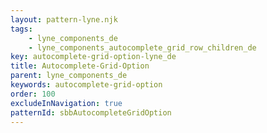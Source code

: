 ```yaml
---
layout: pattern-lyne.njk
tags: 
    - lyne_components_de
    - lyne_components_autocomplete_grid_row_children_de
key: autocomplete-grid-option-lyne_de
title: Autocomplete-Grid-Option
parent: lyne_components_de
keywords: autocomplete-grid-option
order: 100
excludeInNavigation: true
patternId: sbbAutocompleteGridOption
---
```

